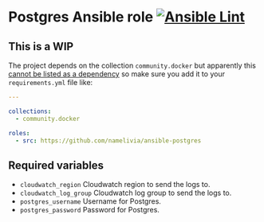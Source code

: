 # Postgres Ansible role [![Ansible Lint](https://github.com/namelivia/ansible-postgres/actions/workflows/ansible-lint.yml/badge.svg)](https://github.com/namelivia/ansible-postgres/actions/workflows/ansible-lint.yml)

## This is a WIP

The project depends on the collection `community.docker` but apparently this [cannot be listed as a dependency](https://github.com/ansible/ansible/issues/62847) so make sure you add it to your `requirements.yml` file like:

```yml
---

collections:
  - community.docker

roles:
  - src: https://github.com/namelivia/ansible-postgres
```

## Required variables
 - `cloudwatch_region` Cloudwatch region to send the logs to.
 - `cloudwatch_log_group` Cloudwatch log group to send the logs to.
 - `postgres_username` Username for Postgres.
 - `postgres_password` Password for Postgres.
